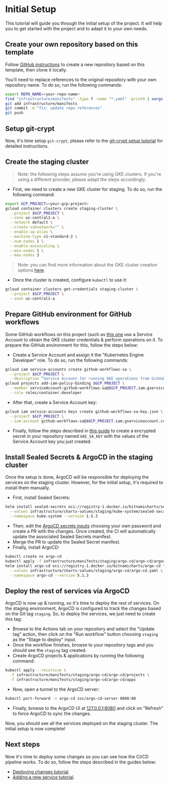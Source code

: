 # Initial Setup

This tutorial will guide you through the initial setup of the project. It will help you to get started with the project and to adapt it to your own needs.

## Create your own repository based on this template

Follow [GitHub instructions](https://docs.github.com/en/repositories/creating-and-managing-repositories/creating-a-repository-from-a-template) to create a new repository based on this template, then clone it locally.

You'll need to replace references to the original repository with your own repository name. To do so, run the following commands:

```bash
export REPO_NAME=<your-repo-name>
find "infrastructure/manifests" -type f -name "*.yaml" -print0 | xargs -0 sed -i "" "s#juan131/k8s-gitops-template#$REPO_NAME#g"
git add infrastructure/manifests
git commit -m "fix: update repo references"
git push
```

## Setup git-crypt

Now, it's time setup `git-crypt`, please refer to the [git-crypt setup tutorial](./git-crypt.md) for detailed instructions.

## Create the staging cluster

> Note: the following steps assume you're using GKE clusters. If you're using a different provider, please adapt the steps accordingly.

- First, we need to create a new GKE cluster for staging. To do so, run the following command:

```bash
export GCP_PROJECT=<your-gcp-project>
gcloud container clusters create staging-cluster \
  --project $GCP_PROJECT \
  --zone us-central1-a \
  --network default \
  --create-subnetwork="" \
  --enable-ip-alias \
  --machine-type n1-standard-2 \
  --num-nodes 1 \
  --enable-autoscaling \
  --min-nodes 1 \
  --max-nodes 3
```

> Note: you can find more information about the GKE cluster creation options [here](https://cloud.google.com/sdk/gcloud/reference/container/clusters/create).

- Once the cluster is created, configure `kubectl` to use it:

```bash
gcloud container clusters get-credentials staging-cluster \
  --project $GCP_PROJECT \
  --zone us-central1-a
```

## Prepare GitHub environment for GitHub workflows

Some GitHub workflows on this project (such as [this one](.github/workflows/update-sealed-secrets.yaml) use a Service Account to obtain the GKE cluster credentials & perform operations on it. To prepare the GitHub environment for this, follow the steps below:

- Create a Service Account and assign it the "Kubernetes Engine Developer" role. To do so, run the following commands:

```bash
gcloud iam service-accounts create github-workflows-sa \
  --project $GCP_PROJECT \
  --description "Service Account for running GKE operations from GitHub workflows"
gcloud projects add-iam-policy-binding $GCP_PROJECT \
  --member serviceAccount:github-workflows-sa@$GCP_PROJECT.iam.gserviceaccount.com \
  --role roles/container.developer
```

- After that, create a Service Account key:

```bash
gcloud iam service-accounts keys create github-workflows-sa-key.json \
  --project $GCP_PROJECT \
  --iam-account github-workflows-sa@$GCP_PROJECT.iam.gserviceaccount.com
```

- Finally, follow the steps described in [this guide](https://docs.github.com/en/actions/security-guides/encrypted-secrets#creating-encrypted-secrets-for-a-repository) to create a encrypted secret in your repository named `GKE_SA_KEY` with the values of the Service Account key you just created.

## Install Sealed Secrets & ArgoCD in the staging cluster

Once the setup is done, ArgoCD will be responsible for deploying the services on the staging cluster. However, for the initial setup, it's required to install them manually.

- First, install Sealed Secrets:

```bash
helm install sealed-secrets oci://registry-1.docker.io/bitnamicharts/sealed-secrets \
  --values infrastructure/charts-values/staging/kube-system/sealed-secrets.yaml \
  --namespace kube-system --version 1.5.3
```

- Then, edit the [ArgoCD secrets inputs](../../infrastructure/secrets/staging/argo-cd.json) choosing your own password and create a PR with the changes. Once created, the CI will automatically update the associated Sealed Secrets manifest.
- Merge the PR to update the Sealed Secret manifest.
- Finally, install ArgoCD:

```bash
kubectl create ns argo-cd
kubectl apply -f infrastructure/manifests/staging/argo-cd/argo-cd/argocd-sealed-secret.json
helm install argo-cd oci://registry-1.docker.io/bitnamicharts/argo-cd \
  --values infrastructure/charts-values/staging/argo-cd/argo-cd.yaml \
  --namespace argo-cd --version 5.1.3
```

## Deploy the rest of services via ArgoCD

ArgoCD is now up & running, so it's time to deploy the rest of services. On the staging environment, ArgoCD is configured to track the changes based on the Git tag `staging`. So, to deploy the services, we just need to create this tag:

- Browse to the Actions tab on your repository and select the "Update tag" action, then click on the "Run workflow" button choosing `staging` as the "Stage to deploy" input.
- Once the workflow finishes, browse to your repository tags and you should see the `staging` tag created.
- Create ArgoCD projects & applications by running the following command:

```bash
kubectl apply --recursive \
  -f infrastructure/manifests/staging/argo-cd/argo-cd/projects \
  -f infrastructure/manifests/staging/argo-cd/argo-cd/apps
```

- Now, open a tunnel to the ArgoCD server:

```bash
kubectl port-forward -n argo-cd svc/argo-cd-server 8080:80
```

- Finally, browse to the ArgoCD UI at [127.0.0.1:8080](http://127.0.0.1:8080) and click on "Refresh" to force ArgoCD to sync the changes.

Now, you should see all the services deployed on the staging cluster. The initial setup is now complete!

## Next steps

Now it's time to deploy some changes so you can see how the CI/CD pipeline works. To do so, follow the steps described in the guides below:

- [Deploying changes tutorial](./deploying-changes.md).
- [Adding a new service tutorial](./adding-a-new-service.md).

